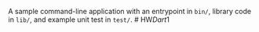 A sample command-line application with an entrypoint in `bin/`, library code
in `lib/`, and example unit test in `test/`.
#   H W _ D a r t _ 1  
 